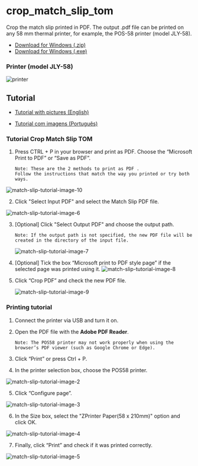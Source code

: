 # crop_match_slip_tom
Crop the match slip printed in PDF. The output .pdf file can be printed on any 58 mm thermal printer, for example, the POS-58 printer (model JLY-58).

- [Download for Windows (.zip)](https://drive.google.com/file/d/1qI9q4b6dQM6QpMv6kgMzFzQAIno4vo5t/view)
- [Download for Windows (.exe)](https://drive.google.com/file/d/1A6FwVGr5xrvX9xL1-RsXeJmpNba-mnnM/view)

### Printer (model JLY-58)

![printer](images/picture-printer.png)

## Tutorial

- [Tutorial with pictures (English)](https://docs.google.com/document/d/192dWLBdTF0V07t8vZuskYtMIyf7CMhtxE0CMEKWlkR4/edit)

- [Tutorial com imagens (Português)](https://docs.google.com/document/d/185Rt67DwFnCKbkHu1ryvwpoR8krThXAZLQOQ7VEB8BI/edit)

### Tutorial Crop Match Slip TOM

1. Press CTRL + P in your browser and print as PDF. Choose the “Microsoft Print to PDF” or “Save as PDF”. 
   ```
   Note: These are the 2 methods to print as PDF .
   Follow the instructions that match the way you printed or try both ways.
   ```
![match-slip-tutorial-image-10](images/picture-10.png)

2. Click "Select Input PDF" and select the Match Slip PDF file.

![match-slip-tutorial-image-6](images/picture-6.png)

3. [Optional] Click "Select Output PDF"  and choose the output path.
   ```
   Note: If the output path is not specified, the new PDF file will be created in the directory of the input file.
   ```
   ![match-slip-tutorial-image-7](images/picture-7.png)

4. [Optional] Tick the box “Microsoft print to PDF style page” if the selected page was printed using it.
   ![match-slip-tutorial-image-8](images/picture-8.png)

5. Click “Crop PDF” and check the new PDF file.

   ![match-slip-tutorial-image-9](images/picture-9.png)

### Printing tutorial

1. Connect the printer via USB and turn it on.

2. Open the PDF file with the **Adobe PDF Reader**.
   ```
   Note: The POS58 printer may not work properly when using the browser’s PDF viewer (such as Google Chrome or Edge).
   ```
3. Click “Print” or press Ctrl + P.

4. In the printer selection box, choose the POS58 printer.

![match-slip-tutorial-image-2](images/picture-2.png)

5. Click “Configure page”.

![match-slip-tutorial-image-3](images/picture-3.png)

6. In the Size box, select the "ZPrinter Paper(58 x 210mm)" option and click OK.

![match-slip-tutorial-image-4](images/picture-4.png)

7. Finally, click “Print” and check if it was printed correctly.

![match-slip-tutorial-image-5](images/picture-5.png)

